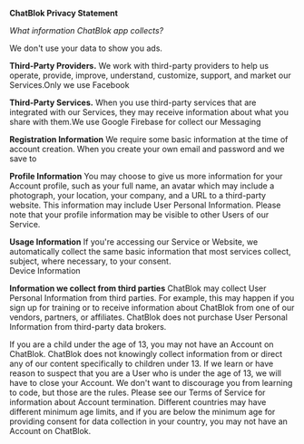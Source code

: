 **ChatBlok Privacy Statement**

*What information ChatBlok app collects?*

We don't use your data to show you ads.

**Third-Party Providers.**
We work with third-party providers to help us operate, provide, improve, understand, customize, support, and market our Services.Only we use Facebook 

**Third-Party Services.**
When you use third-party services that are integrated with our Services, they may receive information about what you share with them.We use Google Firebase for collect our Messaging 


**Registration Information**
We require some basic information at the time of account creation. When you create your own email and password and we save to 

**Profile Information**
You may choose to give us more information for your Account profile, such as your full name, an avatar which may include a photograph, your location, your company, and a URL to a third-party website. This information may include User Personal Information. Please note that your profile information may be visible to other Users of our Service.



**Usage Information**
If you're accessing our Service or Website, we automatically collect the same basic information that most services collect, subject, where necessary, to your consent.  
Device Information

**Information we collect from third parties**
ChatBlok may collect User Personal Information from third parties. For example, this may happen if you sign up for training or to receive information about ChatBlok from one of our vendors, partners, or affiliates. ChatBlok does not purchase User Personal Information from third-party data brokers.


If you are a child under the age of 13, you may not have an Account on ChatBlok. ChatBlok does not knowingly collect information from or direct any of our content specifically to children under 13. If we learn or have reason to suspect that you are a User who is under the age of 13, we will have to close your Account. We don't want to discourage you from learning to code, but those are the rules. Please see our Terms of Service for information about Account termination. Different countries may have different minimum age limits, and if you are below the minimum age for providing consent for data collection in your country, you may not have an Account on ChatBlok.

